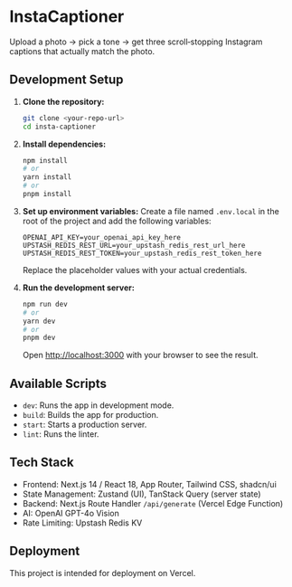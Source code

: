 # InstaCaptioner

Upload a photo → pick a tone → get three scroll‑stopping Instagram captions that actually match the photo.

## Development Setup

1.  **Clone the repository:**

    ```bash
    git clone <your-repo-url>
    cd insta-captioner
    ```

2.  **Install dependencies:**

    ```bash
    npm install
    # or
    yarn install
    # or
    pnpm install
    ```

3.  **Set up environment variables:**
    Create a file named `.env.local` in the root of the project and add the following variables:

    ```env
    OPENAI_API_KEY=your_openai_api_key_here
    UPSTASH_REDIS_REST_URL=your_upstash_redis_rest_url_here
    UPSTASH_REDIS_REST_TOKEN=your_upstash_redis_rest_token_here
    ```

    Replace the placeholder values with your actual credentials.

4.  **Run the development server:**
    ```bash
    npm run dev
    # or
    yarn dev
    # or
    pnpm dev
    ```
    Open [http://localhost:3000](http://localhost:3000) with your browser to see the result.

## Available Scripts

- `dev`: Runs the app in development mode.
- `build`: Builds the app for production.
- `start`: Starts a production server.
- `lint`: Runs the linter.

## Tech Stack

- Frontend: Next.js 14 / React 18, App Router, Tailwind CSS, shadcn/ui
- State Management: Zustand (UI), TanStack Query (server state)
- Backend: Next.js Route Handler `/api/generate` (Vercel Edge Function)
- AI: OpenAI GPT-4o Vision
- Rate Limiting: Upstash Redis KV

## Deployment

This project is intended for deployment on Vercel.
